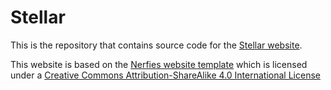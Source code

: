 # Stellar

This is the repository that contains source code for the [Stellar website](https://stellar-gen-ai.github.io).


This website is based on the [Nerfies website template](https://github.com/nerfies/nerfies.github.io) which is licensed under a [Creative Commons Attribution-ShareAlike 4.0 International License](https://creativecommons.org/licenses/by-sa/4.0/) 
